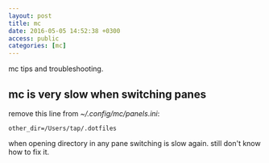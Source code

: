 ```yaml
---
layout: post
title: mc
date: 2016-05-05 14:52:38 +0300
access: public
categories: [mc]
---
```


mc tips and troubleshooting.

<!-- more -->

## mc is very slow when switching panes

remove this line from _~/.config/mc/panels.ini_:

```
other_dir=/Users/tap/.dotfiles
```

when opening directory in any pane switching is slow again.
still don't know how to fix it.
